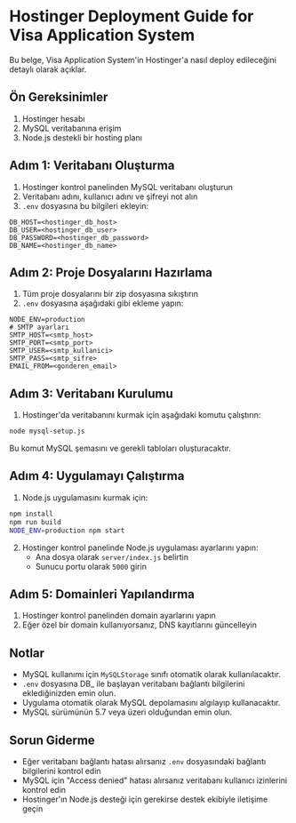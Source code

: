 # Hostinger Deployment Guide for Visa Application System

Bu belge, Visa Application System'in Hostinger'a nasıl deploy edileceğini detaylı olarak açıklar.

## Ön Gereksinimler

1. Hostinger hesabı
2. MySQL veritabanına erişim
3. Node.js destekli bir hosting planı

## Adım 1: Veritabanı Oluşturma

1. Hostinger kontrol panelinden MySQL veritabanı oluşturun
2. Veritabanı adını, kullanıcı adını ve şifreyi not alın
3. `.env` dosyasına bu bilgileri ekleyin:

```
DB_HOST=<hostinger_db_host>
DB_USER=<hostinger_db_user>
DB_PASSWORD=<hostinger_db_password>
DB_NAME=<hostinger_db_name>
```

## Adım 2: Proje Dosyalarını Hazırlama

1. Tüm proje dosyalarını bir zip dosyasına sıkıştırın
2. `.env` dosyasına aşağıdaki gibi ekleme yapın:

```
NODE_ENV=production
# SMTP ayarları
SMTP_HOST=<smtp_host>
SMTP_PORT=<smtp_port>
SMTP_USER=<smtp_kullanici>
SMTP_PASS=<smtp_sifre>
EMAIL_FROM=<gonderen_email>
```

## Adım 3: Veritabanı Kurulumu

1. Hostinger'da veritabanını kurmak için aşağıdaki komutu çalıştırın:

```bash
node mysql-setup.js
```

Bu komut MySQL şemasını ve gerekli tabloları oluşturacaktır.

## Adım 4: Uygulamayı Çalıştırma

1. Node.js uygulamasını kurmak için:

```bash
npm install
npm run build
NODE_ENV=production npm start
```

2. Hostinger kontrol panelinde Node.js uygulaması ayarlarını yapın:
   - Ana dosya olarak `server/index.js` belirtin
   - Sunucu portu olarak `5000` girin

## Adım 5: Domainleri Yapılandırma

1. Hostinger kontrol panelinden domain ayarlarını yapın
2. Eğer özel bir domain kullanıyorsanız, DNS kayıtlarını güncelleyin

## Notlar

- MySQL kullanımı için `MySQLStorage` sınıfı otomatik olarak kullanılacaktır.
- `.env` dosyasına DB_ ile başlayan veritabanı bağlantı bilgilerini eklediğinizden emin olun.
- Uygulama otomatik olarak MySQL depolamasını algılayıp kullanacaktır.
- MySQL sürümünün 5.7 veya üzeri olduğundan emin olun.

## Sorun Giderme

- Eğer veritabanı bağlantı hatası alırsanız `.env` dosyasındaki bağlantı bilgilerini kontrol edin
- MySQL için "Access denied" hatası alırsanız veritabanı kullanıcı izinlerini kontrol edin
- Hostinger'ın Node.js desteği için gerekirse destek ekibiyle iletişime geçin